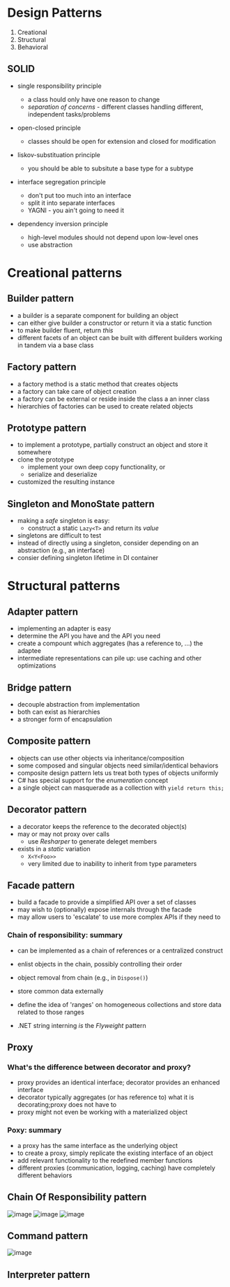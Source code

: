 # Design Patterns

1) Creational
2) Structural
3) Behavioral

## SOLID

- single responsibility principle
    - a class hould only have one reason to change
    - _separation of concerns_ - different classes handling different, independent tasks/problems

- open-closed principle
    - classes should be open for extension and closed for modification

- liskov-substituation principle
    - you should be able to subsitute a base type for a subtype

- interface segregation principle
    - don't put too much into an interface
    - split it into separate interfaces
    - YAGNI - you ain't going to need it

- dependency inversion principle
    - high-level modules should not depend upon low-level ones
    - use abstraction
# Creational patterns
## Builder pattern

- a builder is a separate component for building an object
- can either give builder a constructor or return it via a static function
- to make builder fluent, return _this_
- different facets of an object can be built with different builders working in tandem via a base class
## Factory pattern

- a factory method is a static method that creates objects
- a factory can take care of object creation
- a factory can be external or reside inside the class a an inner class
- hierarchies of factories can be used to create related objects
## Prototype pattern

- to implement a prototype, partially construct an object and store it somewhere
- clone the prototype
    - implement your own deep copy functionality, or
    - serialize and deserialize
- customized the resulting instance
## Singleton and MonoState pattern

- making a *safe* singleton is easy:
    - construct a static `Lazy<T>` and return its _value_
- singletons are difficult to test
- instead of directly using a singleton, consider depending on an abstraction (e.g., an interface)
- consier defining singleton lifetime in DI container

# Structural patterns
## Adapter pattern

- implementing an adapter is easy
- determine the API you have and the API you need
- create a compount which aggregates (has a reference to, ...) the adaptee
- intermediate representations can pile up: use caching and other optimizations
## Bridge pattern

- decouple abstraction from implementation
- both can exist as hierarchies
- a stronger form of encapsulation

## Composite pattern

- objects can use other objects via inheritance/composition
- some composed and singular objects need similar/identical behaviors
- composite design pattern lets us treat both types of objects uniformly
- C# has special support for the _enumeration_ concept
- a single object can masquerade as a collection with `yield return this;`

## Decorator pattern

- a decorator keeps the reference to the decorated object(s)
- may or may not proxy over calls
    - use _Resharper_ to generate deleget members
- exists in a _static_ variation
    - `X<Y<Foo>>`
    - very limited due to inability to inherit from type parameters
    
## Facade pattern

- build a facade to provide a simplified API over a set of classes
- may wish to (optionally) expose internals through the facade
- may allow users to 'escalate' to use more complex APIs if they need to

### Chain of responsibility: summary

- can be implemented as a chain of references or a centralized construct
- enlist objects in the chain, possibly controlling their order
- object removal from chain (e.g., in `Dispose()`)


- store common data externally
- define the idea of 'ranges' on homogeneous collections and store data related to those ranges
- .NET string interning _is_ the _Flyweight_ pattern

## Proxy

### What's the difference between decorator and proxy?

- proxy provides an identical interface;
decorator provides an enhanced interface
- decorator typically aggregates (or has reference to) what it is decorating;proxy does not have to
- proxy might not even be working with a materialized object

### Poxy: summary

- a proxy has the same interface as the underlying object
- to create a proxy, simply replicate the existing interface of an object
- add relevant functionality to the redefined member functions
- different proxies (communication, logging, caching) have completely different behaviors
## Chain Of Responsibility pattern

![image](./Images/introduction-chain-of-responsibility.png)
![image](./Images/introduction-cqs.png)
![image](./Images/summary-chain-of-responsibility.png)

## Command pattern

![image](./Images/summary-command.png)

## Interpreter pattern

